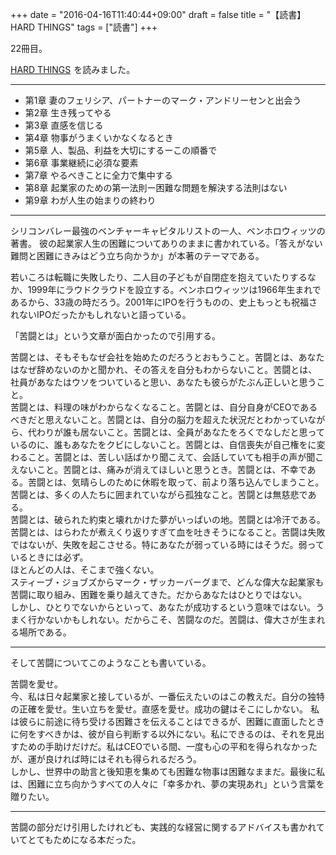 +++
date = "2016-04-16T11:40:44+09:00"
draft = false
title = "【読書】HARD THINGS"
tags = ["読書"]
+++

22冊目。

<a  href="http://www.amazon.co.jp/gp/product/4822250857/ref=as_li_qf_sp_asin_tl?ie=UTF8&camp=247&creative=1211&creativeASIN=4822250857&linkCode=as2&tag=kotazi-22">HARD THINGS</a><img src="http://ir-jp.amazon-adsystem.com/e/ir?t=kotazi-22&l=as2&o=9&a=4822250857" width="1" height="1" border="0" alt="" style="border:none !important; margin:0px !important;" />
を読みました。

<hr>

- 第1章 妻のフェリシア、パートナーのマーク・アンドリーセンと出会う
- 第2章 生き残ってやる
- 第3章 直感を信じる
- 第4章 物事がうまくいかなくなるとき
- 第5章 人、製品、利益を大切にするーこの順番で
- 第6章 事業継続に必須な要素
- 第7章 やるべきことに全力で集中する
- 第8章 起業家のための第一法則ー困難な問題を解決する法則はない
- 第9章 わが人生の始まりの終わり

<hr>

シリコンバレー最強のベンチャーキャピタルリストの一人、ベンホロウィッツの著書。
彼の起業家人生の困難についてありのままに書かれている。「答えがない難問と困難にきみはどう立ち向かうか」が本著のテーマである。

若いころは転職に失敗したり、二人目の子どもが自閉症を抱えていたりするなか、1999年にラウドクラウドを設立する。ベンホロウィッツは1966年生まれであるから、33歳の時だろう。2001年にIPOを行うものの、史上もっとも祝福されないIPOだったかもしれないと語っている。

「苦闘とは」という文章が面白かったので引用する。


苦闘とは、そもそもなぜ会社を始めたのだろうとおもうこと。苦闘とは、あなたはなぜ辞めないのかと聞かれ、その答えを自分もわからないこと。苦闘とは、社員があなたはウソをついていると思い、あなたも彼らがたぶん正しいと思うこと。  
苦闘とは、料理の味がわからなくなること。苦闘とは、自分自身がCEOであるべきだと思えないこと。苦闘とは、自分の脳力を超えた状況だとわかっていながら、代わりが誰も居ないこと。苦闘とは、全員があなたをろくでなしだと思っているのに、誰もあなたをクビにしないこと。苦闘とは、自信喪失が自己権をに変わること。苦闘とは、苦しい話ばかり聞こえて、会話していても相手の声が聞こえないこと。苦闘とは、痛みが消えてほしいと思うとき。苦闘とは、不幸である。苦闘とは、気晴らしのために休暇を取って、前より落ち込んでしまうこと。苦闘とは、多くの人たちに囲まれていながら孤独なこと。苦闘とは無慈悲である。  
苦闘とは、破られた約束と壊れかけた夢がいっぱいの地。苦闘とは冷汗である。苦闘とは、はらわたが煮えくり返りすぎて血を吐きそうになること。苦闘は失敗ではないが、失敗を起こさせる。特にあなたが弱っている時にはそうだ。弱っているときには必ず。  
ほとんどの人は、そこまで強くない。  
スティーブ・ジョブズからマーク・ザッカーバーグまで、どんな偉大な起業家も苦闘に取り組み、困難を乗り越えてきた。だからあなたはひとりではない。  
しかし、ひとりでないからといって、あなたが成功するという意味ではない。うまく行かないかもしれない。だからこそ、苦闘なのだ。苦闘は、偉大さが生まれる場所である。

<hr>


そして苦闘についてこのようなことも書いている。

苦闘を愛せ。  
今、私は日々起業家と接しているが、一番伝えたいのはこの教えだ。自分の独特の正確を愛せ。生い立ちを愛せ。直感を愛せ。成功の鍵はそこにしかない。
私は彼らに前途に待ち受ける困難さを伝えることはできるが、困難に直面したときに何をすべきかは、彼が自ら判断する以外にない。私にできるのは、それを見出すための手助けだけだ。私はCEOでいる間、一度も心の平和を得られなかったが、運が良ければ時にはそれも得られるだろう。  
しかし、世界中の助言と後知恵を集めても困難な物事は困難なままだ。最後に私は、困難に立ち向かうすべての人々に「幸多かれ、夢の実現あれ」という言葉を贈りたい。

<hr>

苦闘の部分だけ引用したけれども、実践的な経営に関するアドバイスも書かれていてとてもためになる本だった。
